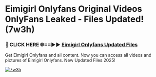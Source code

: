 # Eimigirl Onlyfans Original Videos 0nlyFans Leaked - Files Updated! (7w3h)

<h3>🔴 CLICK HERE 🌐==►► <a href="https://tinyurl.com/ehrbuxhb" rel="nofollow">Eimigirl Onlyfans Updated Files</a></h3>

Get Eimigirl Onlyfans and all content. Now you can access all videos and pictures of Eimigirl Onlyfans. New Updated Files 2025!

[![7w3h](https://i.imgur.com/lVYEuWS.gif)](https://tinyurl.com/ehrbuxhb)
